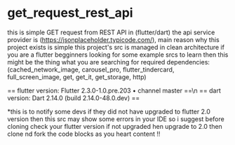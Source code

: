 # get_request_rest_api

 this is simple GET request from REST API in (flutter/dart) the api service provider is (https://jsonplaceholder.typicode.com/), main reason why this project exists is simple this project's src is managed in clean architecture if you are a flutter begginners looking for some example srcs to learn then this might be the thing what you are searching for required 
dependencies:
(cached_network_image, carousel_pro, flutter_tindercard, full_screen_image, get, get_it, get_storage, http) 

== flutter version: Flutter 2.3.0-1.0.pre.203 • channel master ==\n
== dart version:  Dart 2.14.0 (build 2.14.0-48.0.dev) ==

*this is to notify some devs if they did not have upgraded to flutter 2.0 version then this src may show some errors in your IDE so i suggest before cloning check your flutter version if not upgraded hen upgrade to 2.0 then clone nd fork the code blocks as you heart content !!
